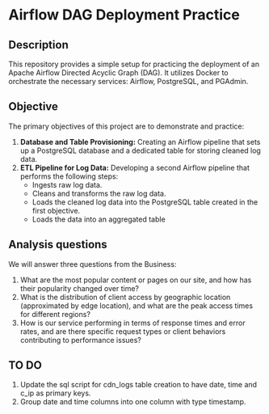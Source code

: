 # Airflow DAG Deployment Practice

## Description

This repository provides a simple setup for practicing the deployment of an Apache Airflow Directed Acyclic Graph (DAG). It utilizes Docker to orchestrate the necessary services: Airflow, PostgreSQL, and PGAdmin.

## Objective

The primary objectives of this project are to demonstrate and practice:

1. **Database and Table Provisioning:** Creating an Airflow pipeline that sets up a PostgreSQL database and a dedicated table for storing cleaned log data.
2. **ETL Pipeline for Log Data:** Developing a second Airflow pipeline that performs the following steps:
    * Ingests raw log data.
    * Cleans and transforms the raw log data.
    * Loads the cleaned log data into the PostgreSQL table created in the first objective.
    * Loads the data into an aggregated table

## Analysis questions

We will answer three questions from the Business:

1. What are the most popular content or pages on our site, and how has their popularity changed over time?
2. What is the distribution of client access by geographic location (approximated by edge location), and what are the peak access times for different regions?
3. How is our service performing in terms of response times and error rates, and are there specific request types or client behaviors contributing to performance issues?

## TO DO

1. Update the sql script for cdn_logs table creation to have date, time and c_ip as primary keys.
2. Group date and time columns into one column with type timestamp.
